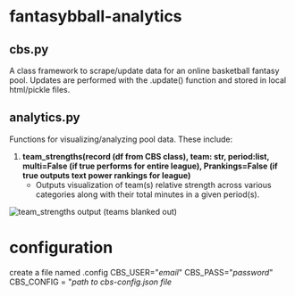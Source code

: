 # fantasybball-analytics

## cbs.py 
A class framework to scrape/update data for an online basketball fantasy pool. Updates are performed with the .update() function and stored in local html/pickle files.

## analytics.py
Functions for visualizing/analyzing pool data. These include: 

1) **team_strengths(record (df from CBS class), team: str, period:list, multi=False (if true performs for entire league), Prankings=False (if true outputs text power rankings for league)**
   * Outputs visualization of team(s) relative strength across various categories along with their total minutes in a given period(s).

![team_strengths output (teams blanked out)](https://github.com/zbonalldaylong/fantasybball-analytics/assets/77871506/23778633-e882-4dc9-84fb-aca5b5255b37)



# configuration
create a file named .config
CBS_USER="*email*"
CBS_PASS="*password*"
CBS_CONFIG = "*path to cbs-config.json file*



